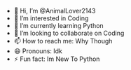 - 👋 Hi, I’m @AnimalLover2143
- 👀 I’m interested in Coding
- 🌱 I’m currently learning Python
- 💞️ I’m looking to collaborate on Coding
- 📫 How to reach me: Why Though 
- 😄 Pronouns: Idk
- ⚡ Fun fact: Im New To Python

<!---
AnimalLover2143/AnimalLover2143 is a ✨ special ✨ repository because its `README.md` (this file) appears on your GitHub profile.
You can click the Preview link to take a look at your changes.
--->
